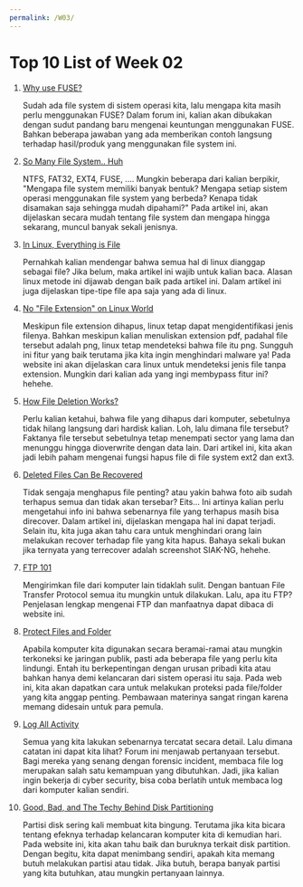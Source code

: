 ```yaml
---
permalink: /W03/
---
```

# Top 10 List of Week 02

1. [Why use FUSE?](https://www.quora.com/Why-use-FUSE-for-real-file-systems)

    Sudah ada file system di sistem operasi kita, lalu mengapa kita masih perlu menggunakan FUSE? Dalam forum ini, kalian akan dibukakan dengan sudut pandang baru mengenai keuntungan menggunakan FUSE. Bahkan beberapa jawaban yang ada memberikan contoh langsung terhadap hasil/produk yang menggunakan file system ini.

2. [So Many File System.. Huh](https://www.howtogeek.com/196051/htg-explains-what-is-a-file-system-and-why-are-there-so-many-of-them/)

    NTFS, FAT32, EXT4, FUSE, .... Mungkin beberapa dari kalian berpikir, "Mengapa file system memiliki banyak bentuk? Mengapa setiap sistem operasi menggunakan file system yang berbeda? Kenapa tidak disamakan saja sehingga mudah dipahami?" Pada artikel ini, akan dijelaskan secara mudah tentang file system dan mengapa hingga sekarang, muncul banyak sekali jenisnya. 

3. [In Linux, Everything is File](https://www.tecmint.com/explanation-of-everything-is-a-file-and-types-of-files-in-linux/)

    Pernahkah kalian mendengar bahwa semua hal di linux dianggap sebagai file? Jika belum, maka artikel ini wajib untuk kalian baca. Alasan linux metode ini dijawab dengan baik pada artikel ini. Dalam artikel ini juga dijelaskan tipe-tipe file apa saja yang ada di linux.

4. [No "File Extension" on Linux World](https://www.howtogeek.com/192628/mime-types-explained-why-linux-and-mac-os-x-dont-need-file-extensions/)

    Meskipun file extension dihapus, linux tetap dapat mengidentifikasi jenis filenya. Bahkan meskipun kalian menuliskan extension pdf, padahal file tersebut adalah png, linux tetap mendeteksi bahwa file itu png. Sungguh ini fitur yang baik terutama jika kita ingin menghindari malware ya! Pada website ini akan dijelaskan cara linux untuk mendeteksi jenis file tanpa extension. Mungkin dari kalian ada yang ingi membypass fitur ini? hehehe.

5. [How File Deletion Works?](https://www.slashroot.in/how-does-file-deletion-work-linux)

    Perlu kalian ketahui, bahwa file yang dihapus dari komputer, sebetulnya tidak hilang langsung dari hardisk kalian. Loh, lalu dimana file tersebut? Faktanya file tersebut sebetulnya tetap menempati sector yang lama dan menunggu hingga dioverwrite dengan data lain. Dari artikel ini, kita akan jadi lebih paham mengenai fungsi hapus file di file system ext2 dan ext3.
    
6. [Deleted Files Can Be Recovered](https://www.howtogeek.com/125521/htg-explains-why-deleted-files-can-be-recovered-and-how-you-can-prevent-it/)

    Tidak sengaja menghapus file penting? atau yakin bahwa foto aib sudah terhapus semua dan tidak akan tersebar? Eits... Ini artinya kalian perlu mengetahui info ini bahwa sebenarnya file yang terhapus masih bisa direcover. Dalam artikel ini, dijelaskan mengapa hal ini dapat terjadi. Selain itu, kita juga akan tahu cara untuk menghindari orang lain melakukan recover terhadap file yang kita hapus. Bahaya sekali bukan jika ternyata yang terrecover adalah screenshot SIAK-NG, hehehe.
    
7. [FTP 101](https://www.dummies.com/computers/operating-systems/windows-xp-vista/what-is-ftp/)

    Mengirimkan file dari komputer lain tidaklah sulit. Dengan bantuan File Transfer Protocol semua itu mungkin untuk dilakukan. Lalu, apa itu FTP? Penjelasan lengkap mengenai FTP dan manfaatnya dapat dibaca di website ini.
    
8. [Protect Files and Folder](https://www.dummies.com/computers/operating-systems/linux/how-to-protect-files-and-directories-in-linux/)

    Apabila komputer kita digunakan secara beramai-ramai atau mungkin terkoneksi ke jaringan publik, pasti ada beberapa file yang perlu kita lindungi. Entah itu berkepentingan dengan urusan pribadi kita atau bahkan hanya demi kelancaran dari sistem operasi itu saja. Pada web ini, kita akan dapatkan cara untuk melakukan proteksi pada file/folder yang kita anggap penting. Pembawaan materinya sangat ringan karena memang didesain untuk para pemula.
    
9. [Log All Activity](https://askubuntu.com/questions/767481/is-there-a-log-of-all-activity-i-could-open-in-terminal)

    Semua yang kita lakukan sebenarnya tercatat secara detail. Lalu dimana catatan ini dapat kita lihat? Forum ini menjawab pertanyaan tersebut. Bagi mereka yang senang dengan forensic incident, membaca file log merupakan salah satu kemampuan yang dibutuhkan. Jadi, jika kalian ingin bekerja di cyber security, bisa coba berlatih untuk membaca log dari komputer kalian sendiri.
    
10. [Good, Bad, and The Techy Behind Disk Partitioning](https://baseline-data.com/blog/disaster-recovery-news/disk-partitioning-good-bad-techy/)

    Partisi disk sering kali membuat kita bingung. Terutama jika kita bicara tentang efeknya terhadap kelancaran komputer kita di kemudian hari. Pada website ini, kita akan tahu baik dan buruknya terkait disk partition. Dengan begitu, kita dapat menimbang sendiri, apakah kita memang butuh melakukan partisi atau tidak. Jika butuh, berapa banyak partisi yang kita butuhkan, atau mungkin pertanyaan lainnya.
    
